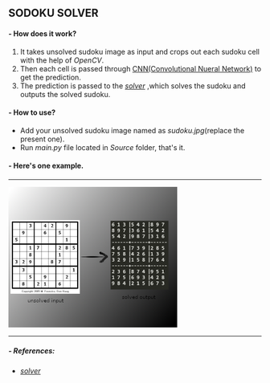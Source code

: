 ## SODOKU SOLVER

#### - How does it work?
1. It takes unsolved sudoku image as input and crops out each sudoku cell with the help of *OpenCV*.
2. Then each cell is passed through [CNN(Convolutional Nueral Network)](https://en.wikipedia.org/wiki/Convolutional_neural_network) to get the prediction.
3. The prediction is passed to the *[solver](http://norvig.com/sudoku.html "very good solver")* ,which solves the sudoku and outputs the solved sudoku.

#### - How to use?
- Add your unsolved sudoku image named as *sudoku.jpg*(replace the present one).
- Run *main.py* file located in *Source* folder, that's it.

#### - Here's one example.

***
![Solved example!](Resources/ref.png "Solved_example")

***

##### - References:
- *[solver](http://norvig.com/sudoku.html "very good sudoku solver")*